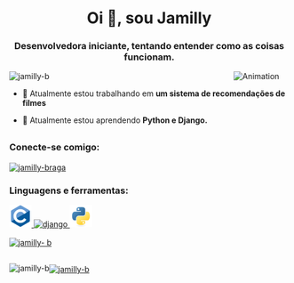 <h1 align="center">Oi 👋, sou Jamilly</h1>
<h3 align="center">Desenvolvedora iniciante, tentando entender como as coisas funcionam.</h3>
<img align="right" alt= "Animation" width = 100 src="https://media.tenor.com/0gbwjSpWyt4AAAAM/kkrice-dancing.gif">


<p align="left"> <img src="https://komarev.com/ghpvc/?username=jamilly-b&label=Profile%20views&color=0e75b6&style=flat" alt="jamilly-b" /> </p>

- 🔭 Atualmente estou trabalhando em **um sistema de recomendações de filmes**

- 🌱 Atualmente estou aprendendo **Python e Django.**

##


<h3 align="left">Conecte-se comigo:</h3>
<p align="left">
<a href="https://linkedin.com/in/jamilly-braga/" target="_blank"><img align="center" src="https://raw.githubusercontent.com/rahuldkjain/github-profile-readme-generator/master/src/images/icons/Social/linked-in-alt.svg" target="_blank" alt="jamilly-braga" height="30" width="40"></a>
</p>


<h3 align="left">Linguagens e ferramentas:</h3>
<p align="left"> <a href="https://www.cprogramming.com/" target="_blank" rel="noreferrer"> <img src="https://raw.githubusercontent.com/devicons/devicon/master/icons/c/c-original.svg" alt="c" width="40" height="40"> </a> <a href="https://www.djangoproject.com/" target="_blank" rel="noreferrer"> <img src="https://cdn.worldvectorlogo.com/logos/django.svg" alt="django" width="40" height="40"> </a> <a href="https://www.python.org" target="_blank" rel="noreferrer"><img src="https://raw.githubusercontent.com/devicons/devicon/master/icons/python/python-original.svg" alt="python" width="40" height="40"> </um> </p>

<p><img align="center" src="https://github-readme-stats.vercel.app/api/top-langs?username=jamilly-b&show_icons=true&locale=en&layout=compact" alt="jamilly- b"></p>


##


<p> <img align="left" src="https://github-readme-stats.vercel.app/api?username=jamilly-b&show_icons=true&locale=en" alt ="jamilly-b"></p>

<p><img align="center" src="https://github-readme-streak-stats.herokuapp.com/?user=jamilly-b&" alt= "jamilly-b"></p>


